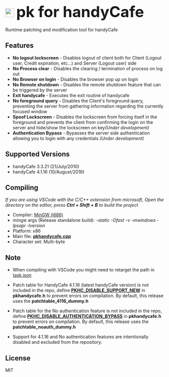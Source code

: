 # <img width="28" src="https://en.touhouwiki.net/images/7/7b/Th135Patchouli.png"> <font size=80> pk for handyCafe </font>
Runtime patching and modification tool for handyCafe

## Features
* <b>No logout lockscreen</b> - Disables logout of client both for Client (Logout user, Credit expiration, etc...) and Server (Logout user) side
* <b>No Process clear</b> - Disables the clearing / termination of process on log out
* <b>No Browser on login</b> - Disables the browser pop up on login
* <b>No Remote shutdown</b> - Disables the remote shutdown feature that can be triggered by the server
* <b>Exit handycafe</b> - Executes the exit routine of handycafe
* <b>No foreground query</b> - Disables the Client's foreground query, preventing the server from gathering information regarding the currently focused window
* <b>Spoof Lockscreen</b> - Disables the lockscreen from forcing itself in the foreground and prevents the client from confirming the login on the server and hide/show the lockscreen on key<i>(Under development)</i>
* <b>Authentication Bypass</b> - Bypasses the server side authentication allowing you to login with any credentials <i>(Under development)</i>

## Supported Versions
* handyCafe 3.3.21 (21/July/2010)
* handyCafe 4.1.16 (10/August/2016)

## Compiling
<i>If you are using VSCode with the C/C++ extension from microsoft, Open the directory on the editor, press <b>Ctrl + Shift + B</b> to build the project</i>
* Compiler: [MinGW (i686)](https://sourceforge.net/projects/mingw-w64/)
* mingw args  (Release standalone build): <i>-static -Ofast -v -mwindows -lpsapi -lversion</i>
* Platform: x86
* Main file: <b>[pkhandycafe.cpp](https://github.com/rogueeeee/pk_handycafe/blob/master/pkhandycafe.cpp)</b>
* Character set: Multi-byte

## Note
* When compiling with VSCode you might need to retarget the path in </b>[task.json](https://github.com/rogueeeee/pk_handycafe/blob/master/.vscode/tasks.json)</b>

* Patch table for HandyCafe 4.1.16 (latest handyCafe version) is not included
in the repo, define <b>[PKHC_DISABLE_SUPPORT_NEW](https://github.com/rogueeeee/pk_handycafe/blob/master/pkhandycafe.h#L4)</b> in <b>pkhandycafe.h</b>
to prevent errors on compilation. By default, this release uses the <b>patchtable_4116_dummy.h</b>

* Patch table for the No authentication feature is not included
in the repo, define <b>[PKHC_DISABLE_AUTHENTICATION_BYPASS](https://github.com/rogueeeee/pk_handycafe/blob/master/pkhandycafe.h#L5)</b> in <b>pkhandycafe.h</b>
to prevent errors on compilation. By default, this release uses the <b>patchtable_noauth_dummy.h</b>

* Support for 4.1.16 and No authentication features are intentionally disabled and excluded from the repository.

## License
MIT
